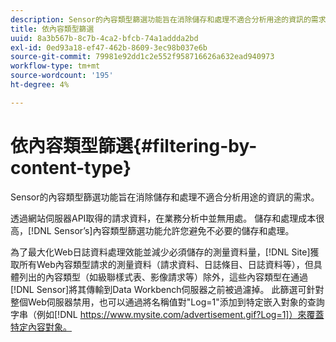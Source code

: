 ```yaml
---
description: Sensor的內容類型篩選功能旨在消除儲存和處理不適合分析用途的資訊的需求。
title: 依內容類型篩選
uuid: 8a3b567b-8c7b-4ca2-bfcb-74a1addda2bd
exl-id: 0ed93a18-ef47-462b-8609-3ec98b037e6b
source-git-commit: 79981e92dd1c2e552f958716626a632ead940973
workflow-type: tm+mt
source-wordcount: '195'
ht-degree: 4%

---
```


# 依內容類型篩選{#filtering-by-content-type}

Sensor的內容類型篩選功能旨在消除儲存和處理不適合分析用途的資訊的需求。

透過網站伺服器API取得的請求資料，在業務分析中並無用處。 儲存和處理成本很高，[!DNL Sensor’s]內容類型篩選功能允許您避免不必要的儲存和處理。

為了最大化Web日誌資料處理效能並減少必須儲存的測量資料量，[!DNL Site]獲取所有Web內容類型請求的測量資料（請求資料、日誌條目、日誌資料等），但具體列出的內容類型（如級聯樣式表、影像請求等）除外，這些內容類型在通過[!DNL Sensor]將其傳輸到Data Workbench伺服器之前被過濾掉。 此篩選可針對整個Web伺服器禁用，也可以通過將名稱值對&quot;Log=1&quot;添加到特定嵌入對象的查詢字串（例如[!DNL https://www.mysite.com/advertisement.gif?Log=1]）來覆蓋特定內容對象。
